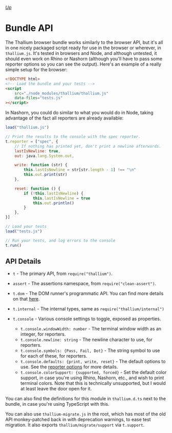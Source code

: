 *[Up](../api.md)*

# Bundle API

The Thallium browser bundle works similarly to the browser API, but it's all in one nicely packaged script ready for use in the browser or wherever, in `thallium.js`. It's tested in browsers and Node, and although untested, it should even work on Rhino or Nashorn (although you'll have to pass some reporter options so you can see the output). Here's an example of a really simple setup for the browser:

```html
<!DOCTYPE html>
<!-- Load the bundle and your tests -->
<script
    src="./node_modules/thallium/thallium.js"
    data-files="tests.js"
></script>
```

In Nashorn, you could do similar to what you would do in Node, taking advantage of the fact all reporters are already available:

```js
load("thallium.js")

// Print the results to the console with the spec reporter.
t.reporter = ["spec", {
    // If nothing has printed yet, don't print a newline afterwards.
    lastIsNewline: true,
    out: java.lang.System.out,

    write: function (str) {
        this.lastIsNewline = str[str.length - 1] !== "\n"
        this.out.print(str)
    },

    reset: function () {
        if (!this.lastIsNewline) {
            this.lastIsNewline = true
            this.out.println()
        }
    },
}]

// Load your tests
load("tests.js")

// Run your tests, and log errors to the console
t.run()
```

## API Details

- `t` - The primary API, from `require("thallium")`.
- `assert` - The assertions namespace, from `require("clean-assert")`.
- `t.dom` - The DOM runner's programmatic API. You can find more details on that [here](../dom.md).
- `t.internal` - The internal types, same as `require("thallium/internal")`
- `t.console` - Various console settings to toggle, exposed as properties.

    - `t.console.windowWidth: number` - The terminal window width as an integer, for reporters.
    - `t.console.newline: string` - The newline character to use, for reporters.
    - `t.console.symbols: {Pass, Fail, Dot}` - The string symbol to use for each of these, for reporters.
    - `t.console.defaults: {print, write, reset}` - The default options to use. See the [reporter options](../reporters.md#options) for more details.
    - `t.console.colorSupport: {supported, forced}` - Set the default color support, in case you're using Rhino, Nashorn, etc., and wish to print terminal colors. Note that this is technically unsupported, but I would at least leave the door open for it.

You can also find the definitions for this module in `thallium.d.ts` next to the bundle, in case you're using TypeScript with this.

You can also use `thallium-migrate.js` in the root, which has most of the old API monkey-patched back in with deprecation warnings, to ease test migration. It also exports `thallium/migrate/support` via `t.support`.
